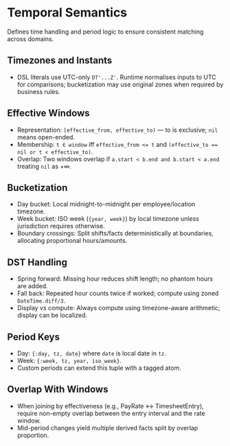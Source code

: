 # Temporal Semantics

Defines time handling and period logic to ensure consistent matching across domains.

## Timezones and Instants

- DSL literals use UTC-only `DT'...Z'`. Runtime normalises inputs to UTC for comparisons; bucketization may use original zones when required by business rules.

## Effective Windows

- Representation: `[effective_from, effective_to)` — to is exclusive; `nil` means open-ended.
- Membership: `t ∈ window` iff `effective_from <= t` and `(effective_to == nil or t < effective_to)`.
- Overlap: Two windows overlap if `a.start < b.end and b.start < a.end` treating `nil` as +∞.

## Bucketization

- Day bucket: Local midnight-to-midnight per employee/location timezone.
- Week bucket: ISO week (`{year, week}`) by local timezone unless jurisdiction requires otherwise.
- Boundary crossings: Split shifts/facts deterministically at boundaries, allocating proportional hours/amounts.

## DST Handling

- Spring forward: Missing hour reduces shift length; no phantom hours are added.
- Fall back: Repeated hour counts twice if worked; compute using zoned `DateTime.diff/3`.
- Display vs compute: Always compute using timezone-aware arithmetic; display can be localized.

## Period Keys

- Day: `{:day, tz, date}` where `date` is local date in `tz`.
- Week: `{:week, tz, year, iso_week}`.
- Custom periods can extend this tuple with a tagged atom.

## Overlap With Windows

- When joining by effectiveness (e.g., PayRate ↔ TimesheetEntry), require non-empty overlap between the entry interval and the rate window.
- Mid-period changes yield multiple derived facts split by overlap proportion.
